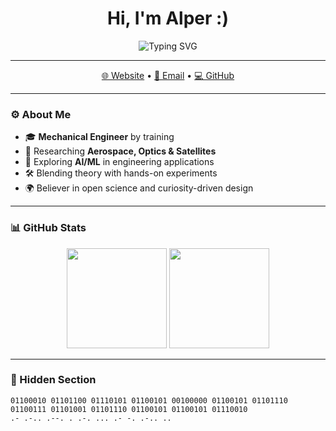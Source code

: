 <h1 align="center">Hi, I'm Alper :)</h1>

<p align="center">
  <img src="https://readme-typing-svg.demolab.com?font=Fira+Code&pause=2000&color=00C0FF&center=true&vCenter=true&width=600&lines=Researcher+%7C+Debugging+the+Universe;Researcher+%7C+Curiosity;Researcher+%7C+Compiling+the+Cosmos;Researcher+%7C+Decoding+Stars" alt="Typing SVG" />
</p>

---

<p align="center">
  <a href="https://alpersanli.github.io" target="_blank">🌐 Website</a> •
  <a href="mailto:alpersanli16@gmail.com">📩 Email</a> •
  <a href="https://github.com/alpersanli" target="_blank">💻 GitHub</a>
</p>

---

### ⚙️ About Me
- 🎓 **Mechanical Engineer** by training  
- 🚀 Researching **Aerospace, Optics & Satellites**  
- 🤖 Exploring **AI/ML** in engineering applications  
- 🛠️ Blending theory with hands-on experiments  
- 🌍 Believer in open science and curiosity-driven design  

---

### 📊 GitHub Stats
<p align="center">
  <img height="160em" src="https://github-readme-stats.vercel.app/api?username=alpersanli&show_icons=true&theme=transparent&hide_border=true&count_private=true" />
  <img height="160em" src="https://github-readme-stats.vercel.app/api/top-langs/?username=alpersanli&layout=compact&theme=transparent&hide_border=true&langs_count=6" />
</p>

---

### 🔎 Hidden Section
```text
01100010 01101100 01110101 01100101 00100000 01100101 01101110 01100111 01101001 01101110 01100101 01100101 01110010
.- .-.. .--. . .-. ... .- -. .-.. ..
